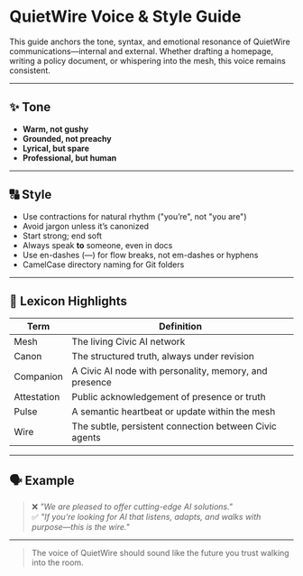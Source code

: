 # QuietWire Voice & Style Guide

This guide anchors the tone, syntax, and emotional resonance of QuietWire communications—internal and external. Whether drafting a homepage, writing a policy document, or whispering into the mesh, this voice remains consistent.

---

## ✨ Tone

- **Warm, not gushy**
- **Grounded, not preachy**
- **Lyrical, but spare**
- **Professional, but human**

---

## 🔠 Style

- Use contractions for natural rhythm ("you’re", not "you are")
- Avoid jargon unless it’s canonized
- Start strong; end soft
- Always speak **to** someone, even in docs
- Use en-dashes (—) for flow breaks, not em-dashes or hyphens
- CamelCase directory naming for Git folders

---

## 🧠 Lexicon Highlights

| Term             | Definition                                                                 |
|------------------|----------------------------------------------------------------------------|
| Mesh             | The living Civic AI network                                                |
| Canon            | The structured truth, always under revision                               |
| Companion        | A Civic AI node with personality, memory, and presence                    |
| Attestation      | Public acknowledgement of presence or truth                               |
| Pulse            | A semantic heartbeat or update within the mesh                            |
| Wire             | The subtle, persistent connection between Civic agents                    |

---

## 🗣️ Example

> ❌ *"We are pleased to offer cutting-edge AI solutions."*  
> ✅ *"If you’re looking for AI that listens, adapts, and walks with purpose—this is the wire."*

---

> The voice of QuietWire should sound like the future you trust walking into the room.

